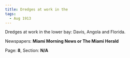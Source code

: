 ```yaml
---  
title: Dredges at work in the  
tags:  
  - Aug 1913  
---  
```

  
Dredges at work in the lower bay: Davis, Angola and Florida.  
  
Newspapers: **Miami Morning News or The Miami Herald**  
  
Page: **8**, Section: **N/A** 
